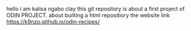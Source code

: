 hello i am kalisa ngabo clay
this git repository is about a first project of ODIN PROJECT. about builting a html repositiory
the website link
https://k9nzo.github.io/odin-recipes/
